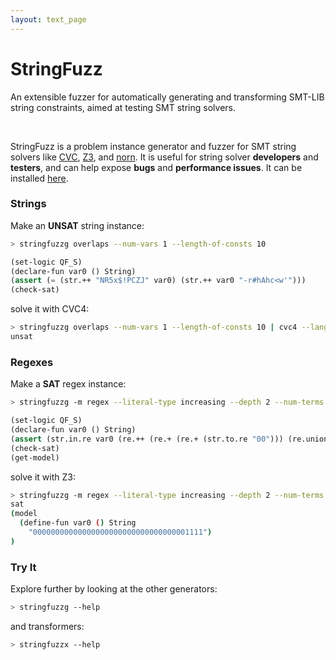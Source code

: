 ```yaml
---
layout: text_page
---
```


<div class="container">
    <div class="front">
        <h1>StringFuzz</h1>
        <p class="lead">
            An extensible fuzzer for automatically generating and transforming SMT-LIB string constraints, aimed at testing SMT string solvers.
        </p>
    </div>
</div>
<br>

StringFuzz is a problem instance generator and fuzzer for SMT string solvers like [CVC][cvc4], [Z3][z3str3], and [norn][norn]. It is useful for string solver **developers** and **testers**, and can help expose **bugs** and **performance issues**. It can be installed [here][install].

### Strings

Make an **UNSAT** string instance:

```bash
> stringfuzzg overlaps --num-vars 1 --length-of-consts 10
```
```scheme
(set-logic QF_S)
(declare-fun var0 () String)
(assert (= (str.++ "NR5x$!PCZJ" var0) (str.++ var0 "-r#hAhc<w'")))
(check-sat)
```

solve it with CVC4:

```bash
> stringfuzzg overlaps --num-vars 1 --length-of-consts 10 | cvc4 --lang smt
unsat
```

### Regexes

Make a **SAT** regex instance:

```bash
> stringfuzzg -m regex --literal-type increasing --depth 2 --num-terms 2
```
```scheme
(set-logic QF_S)
(declare-fun var0 () String)
(assert (str.in.re var0 (re.++ (re.+ (re.+ (str.to.re "00"))) (re.union (re.+ (str.to.re "11")) (re.+ (str.to.re "22"))))))
(check-sat)
(get-model)
```

solve it with Z3:

```bash
> stringfuzzg -m regex --literal-type increasing --depth 2 --num-terms 2 | z3str3 smt.string_solver=z3str3 -in
sat
(model
  (define-fun var0 () String
    "00000000000000000000000000000000001111")
)
```

### Try It

Explore further by looking at the other generators:

```bash
> stringfuzzg --help
```

and transformers:

```bash
> stringfuzzx --help
```

[cvc4]:    http://cvc4.cs.stanford.edu/web/
[z3str3]:  https://sites.google.com/site/z3strsolver/
[norn]:    http://user.it.uu.se/~jarst116/norn/
[install]: https://github.com/dblotsky/stringfuzz/blob/master/README.md#installing

